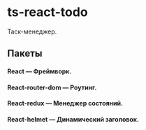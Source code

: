 # ts-react-todo
Таск-менеджер.

## Пакеты
#### React — Фреймворк.
#### React-router-dom — Роутинг.
#### React-redux — Менеджер состояний.
#### React-helmet — Динамический заголовок.
